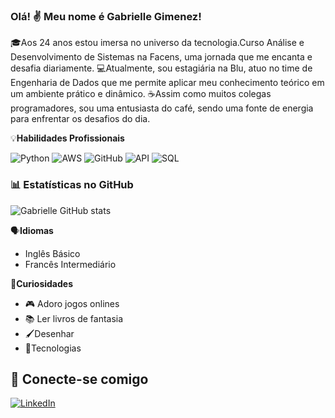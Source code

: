 ### Olá! ✌ Meu nome é Gabrielle Gimenez!  

🎓Aos 24 anos estou imersa no universo da tecnologia.Curso Análise e Desenvolvimento de Sistemas na Facens, uma jornada que me encanta e desafia diariamente. 
💻Atualmente, sou estagiária na Blu, atuo no time de Engenharia de Dados que me permite aplicar meu conhecimento teórico em um ambiente prático e dinâmico.
☕Assim como muitos colegas programadores, sou uma entusiasta do café, sendo uma fonte de energia para enfrentar os desafios do dia.

💡**Habilidades Profissionais**

![Python](https://img.shields.io/badge/Python-000?style=for-the-badge&logo=python)
![AWS](https://img.shields.io/badge/AWS-232F3E?style=for-the-badge&logo=amazon-aws)
![GitHub](https://img.shields.io/badge/github-000?style=for-the-badge&logo=github)
![API](https://img.shields.io/badge/API-0095D5?style=for-the-badge&logo=api)
![SQL](https://img.shields.io/badge/SQL-4479A1?style=for-the-badge&logo=sql)

### 📊 Estatísticas no GitHub

![Gabrielle GitHub stats](https://github-readme-stats.vercel.app/api?username=gabi-gimenez&show_icons=true&theme=dracula)

🗣️**Idiomas**
- Inglês Básico
- Francês Intermediário

🤔**Curiosidades**

- 🎮 Adoro jogos onlines
- 📚 Ler livros de fantasia
- 🖌️Desenhar 
- 📱Tecnologias

## 🔗 Conecte-se comigo
[![LinkedIn](https://img.shields.io/badge/LinkedIn-000?style=for-the-badge&logo=linkedin&logoColor=0E76A8)](https://www.linkedin.com/in/gabrielle-gimenez-jardim-lopes-441418205/)